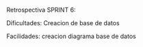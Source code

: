 Retrospectiva SPRINT 6:

Dificultades: Creacion de base de datos

Facilidades: creacion diagrama base de datos
